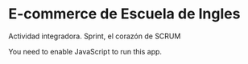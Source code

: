 # E-commerce de Escuela de Ingles
Actividad integradora. Sprint, el corazón de SCRUM

<!DOCTYPE html>
<html lang="en">

<head>
  <meta charset="utf-8" />
  <title>E-Commerce Template</title>
  <link rel="icon" href="%PUBLIC_URL%/favicon.ico" />
  <meta name="viewport" content="width=device-width, initial-scale=1" />
  <meta name="theme-color" content="#000000" />
  <meta name="description" content="free ecommerce template bootstrap 5" />
  <meta name="keywords" content="e-commerce, template, bootstrap, free" />
  <link rel="apple-touch-icon" href="%PUBLIC_URL%/logo192.png" />
  <link rel="dns-prefetch" href="//cdn.buymeacoffee.com">
  <link rel="dns-prefetch" href="//www.google-analytics.com">
  <link rel="dns-prefetch" href="//www.googletagmanager.com">
  <!--
      manifest.json provides metadata used when your web app is installed on a
      user's mobile device or desktop. See https://developers.google.com/web/fundamentals/web-app-manifest/
    -->
  <link rel="manifest" href="%PUBLIC_URL%/manifest.json" />
  <!--
      Notice the use of %PUBLIC_URL% in the tags above.
      It will be replaced with the URL of the `public` folder during the build.
      Only files inside the `public` folder can be referenced from the HTML.
      Unlike "/favicon.ico" or "favicon.ico", "%PUBLIC_URL%/favicon.ico" will
      work correctly both with client-side routing and a non-root public URL.
      Learn how to configure a non-root public URL by running `npm run build`.
    -->
  <title>React App</title>
</head>

<body>
  <noscript>You need to enable JavaScript to run this app.</noscript>
  <div id="root"></div>
  <!--
      This HTML file is a template.
      If you open it directly in the browser, you will see an empty page.
      You can add webfonts, meta tags, or analytics to this file.
      The build step will place the bundled scripts into the <body> tag.
      To begin the development, run `npm start` or `yarn start`.
      To create a production bundle, use `npm run build` or `yarn build`.
    -->
  <!-- Global site tag (gtag.js) - Google Analytics -->
  <script async src="//www.googletagmanager.com/gtag/js?id=UA-46102911-7"></script>
  <script>
    window.dataLayer = window.dataLayer || [];
    function gtag() { dataLayer.push(arguments); }
    gtag('js', new Date());
    gtag('config', 'UA-46102911-7');
  </script>

</body>

</html>
